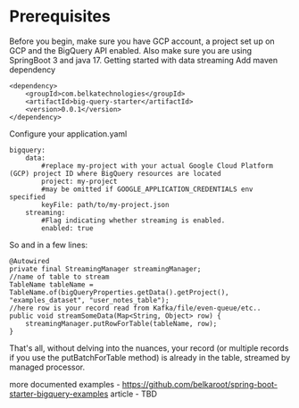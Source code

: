 <h1>Prerequisites</h1>
Before you begin, make sure you have GCP account, a project set up on GCP and the BigQuery API enabled. 
Also make sure you are using SpringBoot 3 and java 17.
Getting started with data streaming
Add maven dependency



```
<dependency>
    <groupId>com.belkatechnologies</groupId>
    <artifactId>big-query-starter</artifactId>
    <version>0.0.1</version>
</dependency>
```

Configure your application.yaml

```
bigquery:
    data:
        #replace my-project with your actual Google Cloud Platform (GCP) project ID where BigQuery resources are located
        project: my-project
        #may be omitted if GOOGLE_APPLICATION_CREDENTIALS env specified
        keyFile: path/to/my-project.json
    streaming:
        #Flag indicating whether streaming is enabled.
        enabled: true 
```


So and in a few lines:
```
@Autowired
private final StreamingManager streamingManager;
//name of table to stream
TableName tableName = TableName.of(bigQueryProperties.getData().getProject(), "examples_dataset", "user_notes_table");
//here row is your record read from Kafka/file/even-queue/etc..
public void streamSomeData(Map<String, Object> row) {
    streamingManager.putRowForTable(tableName, row);
}
```
That's all, without delving into the nuances, 
your record (or multiple records if you use the putBatchForTable method) 
is already in the table, streamed by managed processor.


more documented examples - https://github.com/belkaroot/spring-boot-starter-bigquery-examples
article - TBD